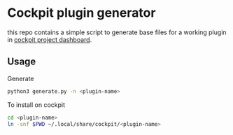 # Cockpit plugin generator

this repo contains a simple script to generate base files for a working plugin in [cockpit project dashboard](https://cockpit-project.org/).

## Usage

Generate
```bash
python3 generate.py -n <plugin-name>
```

To install on cockpit
```bash
cd <plugin-name>
ln -snf $PWD ~/.local/share/cockpit/<plugin-name>
```


